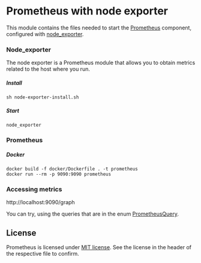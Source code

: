 # Prometheus with node exporter

This module contains the files needed to start the [Prometheus](https://prometheus.io/) component,
configured with [node_exporter](https://prometheus.io/docs/guides/node-exporter/).

### Node_exporter

The node exporter is a Prometheus module that allows you to obtain metrics related to the host where you run.

##### Install

```shell script
sh node-exporter-install.sh
```

##### Start

```shell script
node_exporter
```

### Prometheus

##### Docker

```shell script
docker build -f docker/Dockerfile . -t prometheus
docker run --rm -p 9090:9090 prometheus
```

### Accessing metrics

http://localhost:9090/graph

You can try, using the queries that are in the enum [PrometheusQuery](../manager-database/src/main/java/pt/unl/fct/miei/usmanagement/manager/monitoring/PrometheusQuery.java).

## License

Prometheus is licensed under [MIT license](../LICENSE). See the license in the header of the respective file to confirm.
